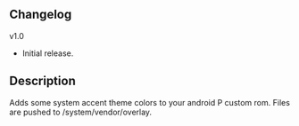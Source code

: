 ## Changelog
v1.0 
- Initial release.

## Description 
Adds some system accent theme colors to your android P custom rom. Files are pushed to /system/vendor/overlay.